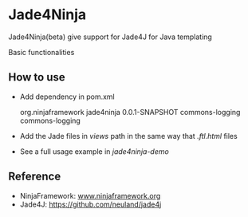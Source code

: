 # Jade4Ninja
Jade4Ninja(beta) give support for Jade4J for Java templating

Basic functionalities

## How to use

* Add dependency in pom.xml

    <dependency>
      <groupId>org.ninjaframework</groupId>
        <artifactId>jade4ninja</artifactId>
        <version>0.0.1-SNAPSHOT</version>
        <exclusions>
          <exclusion>
            <artifactId>commons-logging</artifactId>
            <groupId>commons-logging</groupId>
          </exclusion>
        </exclusions>
     </dependency>

* Add the Jade files in _views_ path in the same way that _.ftl.html_ files

* See a full usage example in _jade4ninja-demo_

## Reference

* NinjaFramework: www.ninjaframework.org
* Jade4J: https://github.com/neuland/jade4j
